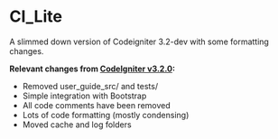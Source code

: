 CI_Lite
=======

A slimmed down version of Codeigniter 3.2-dev with some formatting changes.

**Relevant changes from [CodeIgniter v3.2.0](https://github.com/EllisLab/CodeIgniter):**

- Removed user_guide_src/ and tests/
- Simple integration with Bootstrap
- All code comments have been removed
- Lots of code formatting (mostly condensing)
- Moved cache and log folders